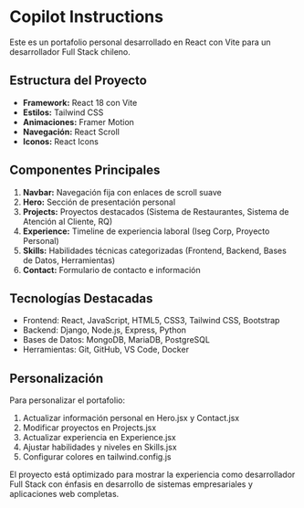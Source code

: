 # Copilot Instructions

Este es un portafolio personal desarrollado en React con Vite para un desarrollador Full Stack chileno.

## Estructura del Proyecto

- **Framework:** React 18 con Vite
- **Estilos:** Tailwind CSS
- **Animaciones:** Framer Motion
- **Navegación:** React Scroll
- **Iconos:** React Icons

## Componentes Principales

1. **Navbar:** Navegación fija con enlaces de scroll suave
2. **Hero:** Sección de presentación personal
3. **Projects:** Proyectos destacados (Sistema de Restaurantes, Sistema de Atención al Cliente, RQ)
4. **Experience:** Timeline de experiencia laboral (Iseg Corp, Proyecto Personal)
5. **Skills:** Habilidades técnicas categorizadas (Frontend, Backend, Bases de Datos, Herramientas)
6. **Contact:** Formulario de contacto e información

## Tecnologías Destacadas

- Frontend: React, JavaScript, HTML5, CSS3, Tailwind CSS, Bootstrap
- Backend: Django, Node.js, Express, Python
- Bases de Datos: MongoDB, MariaDB, PostgreSQL
- Herramientas: Git, GitHub, VS Code, Docker

## Personalización

Para personalizar el portafolio:
1. Actualizar información personal en Hero.jsx y Contact.jsx
2. Modificar proyectos en Projects.jsx
3. Actualizar experiencia en Experience.jsx
4. Ajustar habilidades y niveles en Skills.jsx
5. Configurar colores en tailwind.config.js

El proyecto está optimizado para mostrar la experiencia como desarrollador Full Stack con énfasis en desarrollo de sistemas empresariales y aplicaciones web completas.